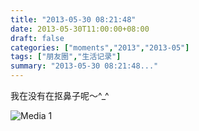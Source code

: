 ```yaml
---
title: "2013-05-30 08:21:48"
date: 2013-05-30T11:00:00+08:00
draft: false
categories: ["moments","2013","2013-05"]
tags: ["朋友圈","生活记录"]
summary: "2013-05-30 08:21:48..."
---
```


我在没有在抠鼻子呢〜^_^

![Media 1](/Moments/photos/2013-05-30/201305300821480.jpg)
